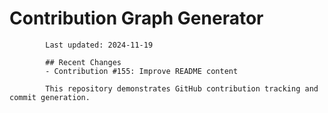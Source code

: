 # Contribution Graph Generator
            
            Last updated: 2024-11-19
            
            ## Recent Changes
            - Contribution #155: Improve README content
            
            This repository demonstrates GitHub contribution tracking and commit generation.
        